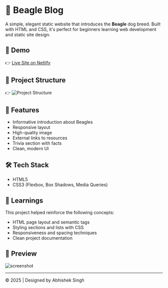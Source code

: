 # 🐶 Beagle Blog

A simple, elegant static website that introduces the **Beagle** dog breed. Built with HTML and CSS, it's perfect for beginners learning web development and static site design.

## 🚀 Demo

👉 [Live Site on Netlify](https://spectacular-cendol-9a56fc.netlify.app/)

## 📂 Project Structure

👉 ![Project Structure](https://pouch.jumpshare.com/preview/LstWJmaivwS703raNvMEUZRmT-B6XwwqURGRawr6-hg9ioqBNOXGTyCA8ppDH-W_IaYC8NGwV9PA5gJ54PiIQRkcb0yOVXnjjn5LZqxCbcs)

## 📸 Features

- Informative introduction about Beagles
- Responsive layout
- High-quality image
- External links to resources
- Trivia section with facts
- Clean, modern UI

## 🛠️ Tech Stack

- HTML5
- CSS3 (Flexbox, Box Shadows, Media Queries)

## 🧠 Learnings

This project helped reinforce the following concepts:

- HTML page layout and semantic tags
- Styling sections and lists with CSS
- Responsiveness and spacing techniques
- Clean project documentation

## 📸 Preview

![screenshot](https://cdn.mos.cms.futurecdn.net/v2/t:0,l:240,cw:1440,ch:1080,q:80,w:1440/ASHH5bDmsp6wnK6mEfZdcU.jpg)

---

© 2025 | Designed by Abhishek Singh
